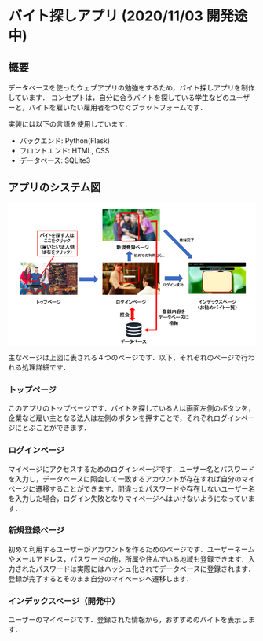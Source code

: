 # バイト探しアプリ (2020/11/03 開発途中)

## 概要
データベースを使ったウェブアプリの勉強をするため，バイト探しアプリを制作しています．
コンセプトは，自分に合うバイトを探している学生などのユーザーと，バイトを雇いたい雇用者をつなぐプラットフォームです．

実装には以下の言語を使用しています．
- バックエンド: Python(Flask)
- フロントエンド: HTML, CSS
- データベース: SQLite3

## アプリのシステム図
<p align="center">
  <img align="middle" src="./assets/figure1.png" />
</p>

主なページは上図に表される４つのページです．以下，それぞれのページで行われる処理詳細です．

### トップページ
このアプリのトップページです．バイトを探している人は画面左側のボタンを，企業など雇い主となる法人は左側のボタンを押すことで，それぞれログインページにとぶことができます．

### ログインページ
マイページにアクセスするためのログインページです．ユーザー名とパスワードを入力し，データベースに照会して一致するアカウントが存在すれば自分のマイページに遷移することができます．間違ったパスワードや存在しないユーザー名を入力した場合，ログイン失敗となりマイページへはいけないようになっています．

### 新規登録ページ
初めて利用するユーザーがアカウントを作るためのページです．ユーザーネームやメールアドレス，パスワードの他，所属や住んでいる地域も登録できます．入力されたパスワードは実際にはハッシュ化されてデータベースに登録されます．登録が完了するとそのまま自分のマイページへ遷移します．

### インデックスページ（開発中）
ユーザーのマイページです．登録された情報から，おすすめのバイトを表示します．
